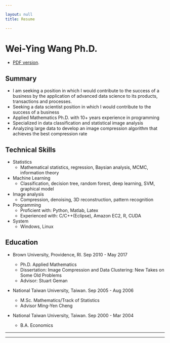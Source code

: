 ```yaml
---

layout: null
title: Resume

---
```

# Wei-Ying Wang Ph.D. 
* [PDF version](/assets/WeiyingWang_CV.pdf).


## Summary
* I am seeking a position in which I would contribute to the success of a business by the application of advanced data science to its products, transactions and processes.
* Seeking a data scientist position in which I would contribute to the success of a business 
* Applied Mathematics Ph.D. with 10+ years experience in programming
* Specialized in data classification and statistical image analysis
* Analyzing large data to develop an image compression algorithm that achieves the best compression rate

## Technical Skills
* Statistics
  * Mathematical statistics, regression, Baysian analysis, MCMC, information theory
* Machine Learning
  * Classification, decision tree, random forest, deep learning, SVM, graphical model
* Image analysis
  * Compression, denoising, 3D reconstruction, pattern recognition		  
* Programming	
  * Proficient with: Python, Matlab,  Latex
  * Experienced with: C/C++(Eclipse), Amazon EC2, R, CUDA
* System
  * Windows, Linux
  
## Education

* Brown University, Providence, RI. Sep 2010 - May 2017
  * Ph.D. Applied Mathematics
  * Dissertation: Image Compression and Data Clustering: New Takes on Some Old Problems
  * Advisor: Stuart Geman
	
* National Taiwan University, Taiwan. Sep 2005 - Aug 2006
  * M.Sc. Mathematics/Track of Statistics
  * Advisor Ming-Yen Cheng
* National Taiwan University, Taiwan.  Sep 2000 - Mar 2004
  * B.A. Economics
  

----
****